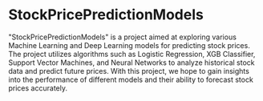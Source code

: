 # StockPricePredictionModels
"StockPricePredictionModels" is a project aimed at exploring various Machine Learning and Deep Learning models for predicting stock prices. The project utilizes algorithms such as Logistic Regression, XGB Classifier, Support Vector Machines, and Neural Networks to analyze historical stock data and predict future prices. With this project, we hope to gain insights into the performance of different models and their ability to forecast stock prices accurately.
